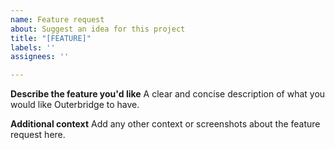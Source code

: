 ```yaml
---
name: Feature request
about: Suggest an idea for this project
title: "[FEATURE]"
labels: ''
assignees: ''

---
```


**Describe the feature you'd like**
A clear and concise description of what you would like Outerbridge to have.

**Additional context**
Add any other context or screenshots about the feature request here.
